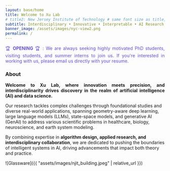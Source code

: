 ```yaml
---
layout: base/home
title: Welcome to Xu Lab
# title2: New Jersey Institute of Technology # same font size as title, but forced onto a second line
subtitle: Interdisciplinary • Innovative • Interpretable • AI Research 
banner_image: /assets/images/nyc-view2.png
permalink: /
---
```


<!-- <style>mark{ color:rgb(200,0,0); font-style: italic; text-align="justify"; background-color:white; }</style> -->
<p style="text-align: justify; color: rgb(99, 79, 203);"> 
🏆 <b>OPENING</b> 🏆 : We are always seeking highly motivated PhD students, visiting students, and summer interns to join us. If you're interested in working with us, please email us directly with your resume.
</p>

### About 
<p align="justify">
<b>Welcome to Xu Lab, where innovation meets precision, and interdisciplinarity drives discovery in the realm of artificial intelligence (AI) and data science.</b>  

Our research tackles complex challenges through foundational studies and diverse real-world applications, spanning geometry-aware deep learning, large language models (LLMs), state-space models, and generative AI (GenAI) to address various scientific problems in healthcare, biology, neuroscience, and earth system modeling. 

By combining expertise in <b>algorithm design, applied research, and interdisciplinary collaboration</b>, we are dedicated to pushing the boundaries of intelligent systems in AI, driving advancements that impact both theory and practice.

</p>
![Glassware]({{ "assets/images/njit_building.jpeg" | relative_url }})

